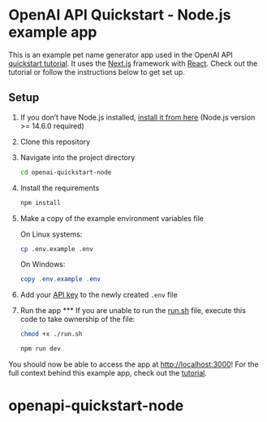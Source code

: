 # OpenAI API Quickstart - Node.js example app

This is an example pet name generator app used in the OpenAI API [quickstart tutorial](https://beta.openai.com/docs/quickstart). It uses the [Next.js](https://nextjs.org/) framework with [React](https://reactjs.org/). Check out the tutorial or follow the instructions below to get set up.

## Setup

1. If you don’t have Node.js installed, [install it from here](https://nodejs.org/en/) (Node.js version >= 14.6.0 required)

2. Clone this repository

3. Navigate into the project directory

   ```bash
   cd openai-quickstart-node
   ```

4. Install the requirements

   ```bash
   npm install
   ```

5. Make a copy of the example environment variables file

   On Linux systems: 
   ```bash
   cp .env.example .env
   ```
   On Windows:
   ```powershell
   copy .env.example .env
   ```
6. Add your [API key](https://beta.openai.com/account/api-keys) to the newly created `.env` file

7. Run the app
*** If you are unable to run the [run.sh](https://beta.openai.com/account/api-keys) file, execute this code to take ownership of the file:

   ```bash
   chmod +x ./run.sh
   ```

   ```bash
   npm run dev
   ```

You should now be able to access the app at [http://localhost:3000](http://localhost:3000)! For the full context behind this example app, check out the [tutorial](https://beta.openai.com/docs/quickstart).
# openapi-quickstart-node
